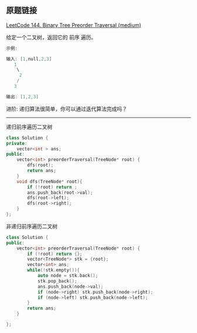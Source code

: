 ## 原题链接

[LeetCode 144. Binary Tree Preorder Traversal (medium)](https://leetcode-cn.com/problems/binary-tree-preorder-traversal/)

给定一个二叉树，返回它的 前序 遍历。

```cpp
示例:

输入: [1,null,2,3]
   1
    \
     2
    /
   3

输出: [1,2,3]
```

进阶: 递归算法很简单，你可以通过迭代算法完成吗？

---

递归前序遍历二叉树

```cpp
class Solution {
private:
    vector<int > ans;
public:
    vector<int> preorderTraversal(TreeNode* root) {
        dfs(root);
        return ans;
    }
    void dfs(TreeNode* root){
        if (!root) return ;
        ans.push_back(root->val);
        dfs(root->left);
        dfs(root->right);
    }
};
```

非递归前序遍历二叉树

```cpp
class Solution {
public:
    vector<int> preorderTraversal(TreeNode* root) {
        if (!root) return {};
        vector<TreeNode*> stk = {root};
        vector<int> ans;
        while(!stk.empty()){
            auto node = stk.back();
            stk.pop_back();
            ans.push_back(node->val);
            if (node->right) stk.push_back(node->right);
            if (node->left) stk.push_back(node->left);
        }
        return ans;
    }

};
```
